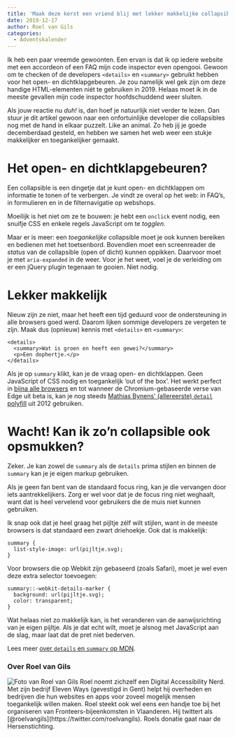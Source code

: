 ```yaml
---
title: 'Maak deze kerst een vriend blij met lekker makkelijke collapsibles'
date: 2019-12-17
author: Roel van Gils
categories:
  - Adventskalender
---
```


Ik heb een paar vreemde gewoonten. Een ervan is dat ik op iedere website met een accordeon of een FAQ mijn code inspector even opengooi. Gewoon om te checken of de developers `<details>` en `<summary>` gebruikt hebben voor het open- en dichtklapgebeuren. Je zou namelijk wel gek zijn om deze handige HTML-elementen niét te gebruiken in 2019. Helaas moet ik in de meeste gevallen mijn code inspector hoofdschuddend weer sluiten.

Als jouw reactie nu _duh!_ is, dan hoef je natuurlijk niet verder te lezen. Dan stuur je dit artikel gewoon naar een onfortuinlijke developer die collapsibles nog met de hand in elkaar puzzelt. Like an animal. Zo heb jij je goede decemberdaad gesteld, en hebben we samen het web weer een stukje makkelijker en toegankelijker gemaakt.

# Het open- en dichtklapgebeuren?

Een collapsible is een dingetje dat je kunt open- en dichtklappen om informatie te tonen of te verbergen. Je vindt ze overal op het web: in FAQ’s, in formulieren en in de filternavigatie op webshops.

Moeilijk is het niet om ze te bouwen: je hebt een `onclick` event nodig, een snuifje CSS en enkele regels JavaScript om te _togglen_.

Maar er is meer: een _toegankelijke_ collapsible moet je ook kunnen bereiken en bedienen met het toetsenbord. Bovendien moet een screenreader de _status_ van de collapsible (open of dicht) kunnen oppikken. Daarvoor moet je met `aria-expanded` in de weer. Voor je het weet, voel je de verleiding om er een jQuery plugin tegenaan te gooien. Niet nodig.

# Lekker makkelijk

Nieuw zijn ze niet, maar het heeft een tijd geduurd voor de ondersteuning in alle browsers goed werd. Daarom lijken sommige developers ze vergeten te zijn. Maak dus (opnieuw) kennis met `<details>` en `<summary>`:

```
<details>
  <summary>Wat is groen en heeft een gewei?</summary>
  <p>Een dophertje.</p>
</details>
```

Als je op `summary` klikt, kan je de vraag open- en dichtklappen. Geen JavaScript of CSS nodig en toegankelijk ‘out of the box’. Het werkt perfect in [bijna alle browsers](https://caniuse.com/#search=details) en tot wanneer de Chromium-gebaseerde verse van Edge uit beta is, kan je nog steeds [Mathias Bynens’ (allereerste) `detail` polyfill](https://github.com/mathiasbynens/jquery-details) uit 2012 gebruiken.

# Wacht! Kan ik zo’n collapsible ook opsmukken?

Zeker. Je kan zowel de `summary` als de `details` prima stijlen en binnen de `summary` kan je je eigen markup gebruiken.

Als je geen fan bent van de standaard focus ring, kan je die vervangen door iets aantrekkelijkers. Zorg er wel voor dat je de focus ring niet weghaalt, want dat is heel vervelend voor gebruikers die de muis niet kunnen gebruiken.

Ik snap ook dat je heel graag het pijltje zélf wilt stijlen, want in de meeste browsers is dat standaard een zwart driehoekje. Ook dat is makkelijk:

```
summary {
  list-style-image: url(pijltje.svg);
}
```

Voor browsers die op Webkit zijn gebaseerd (zoals Safari), moet je wel even deze extra selector toevoegen:

```
summary::-webkit-details-marker {
  background: url(pijltje.svg);
  color: transparent;
}
```

Wat helaas niet zo makkelijk kan, is het veranderen van de aanwijsrichting van je eigen pijltje. Als je dat echt wilt, moet je alsnog met JavaScript aan de slag, maar laat dat de pret niet bederven.

Lees meer [over `details` en `summary` op MDN](https://developer.mozilla.org/en-US/docs/Web/HTML/Element/summary).

### Over Roel van Gils

<img src="/_img/adventskalender/roel.jpg" alt="Foto van Roel van Gils" class="floating-portrait" /> 
Roel noemt zichzelf een Digital Accessibility Nerd. Met zijn bedrijf Eleven Ways (gevestigd in Gent) helpt hij overheden en bedrijven die hun websites en apps voor zoveel mogelijk mensen toegankelijk willen maken. Roel steekt ook wel eens een handje toe bij het organiseren van Fronteers-bijeenkomsten in Vlaanderen. Hij twittert als [@roelvangils](https://twitter.com/roelvangils).
Roels donatie gaat naar de Hersenstichting.
